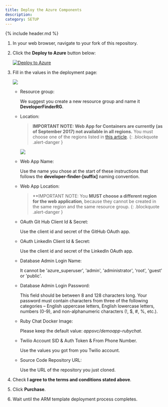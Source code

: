 ```yaml
---
title: Deploy the Azure Components
description: 
category: SETUP
---
```


{% include header.md %}

1. In your web browser, navigate to your fork of this repository.

2. Click the **Deploy to Azure** button below:

   [![Deploy to Azure](http://azuredeploy.net/deploybutton.png)](https://portal.azure.com/#create/Microsoft.Template/uri/https%3A%2F%2Fraw.githubusercontent.com%2FAzure-App-Service%2FDemoApp%2Fmaster%2Fazuredeploy.json)

3. Fill in the values in the deployment page:

    ![]({{site.baseurl}}/img/azure-deploy-basic.png)

   * Resource group: 

     We suggest you create a new resource group and name it **DeveloperFinderRG**.

   * Location: 

     > **IMPORTANT NOTE: Web App for Containers are currently (as of September 2017) not available in all regions.** You must choose one of the regions listed in [this article](https://docs.microsoft.com/en-us/azure/app-service-web/app-service-linux-intro).
     {: .blockquote .alert-danger }

     ![]({{site.baseurl}}/img/azure-deploy-settings.png)

   * Web App Name: 

     Use the name you chose at the start of these instructions that follows the **developer-finder-[suffix]** naming convention.

   * Web App Location: 

     > **IMPORTANT NOTE: You **MUST choose a different region for the web application**, because they cannot be created in the same region and the same resource group.
     {: .blockquote .alert-danger }

   * OAuth Git Hub Client Id & Secret: 

     Use the client id and secret of the GitHub OAuth app.

   * OAuth LinkedIn Client Id & Secret: 

     Use the client id and secret of the LinkedIn OAuth app.

   * Database Admin Login Name: 

     It cannot be 'azure_superuser', 'admin', 'administrator', 'root', 'guest' or 'public'.

   * Database Admin Login Password: 

     This field should be between 8 and 128 characters long. Your password must contain characters from three of the following categories – English uppercase letters, English lowercase letters, numbers (0-9), and non-alphanumeric characters (!, $, #, %, etc.).

   * Ruby Chat Docker Image:

     Please keep the default value: *appsvc/demoapp-rubychat*.

   * Twilio Account SID & Auth Token & From Phone Number.

     Use the values you got from you Twilio account.

   * Source Code Repository URL:

     Use the URL of the repository you just cloned.

4. Check **I agree to the terms and conditions stated above**.

5. Click **Purchase**.

6. Wait until the ARM template deployment process completes.